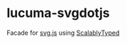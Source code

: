 # lucuma-svgdotjs

Facade for [svg.js](https://svgjs.dev/docs/3.0/) using [ScalablyTyped](https://scalablytyped.org/docs/library-developer)

